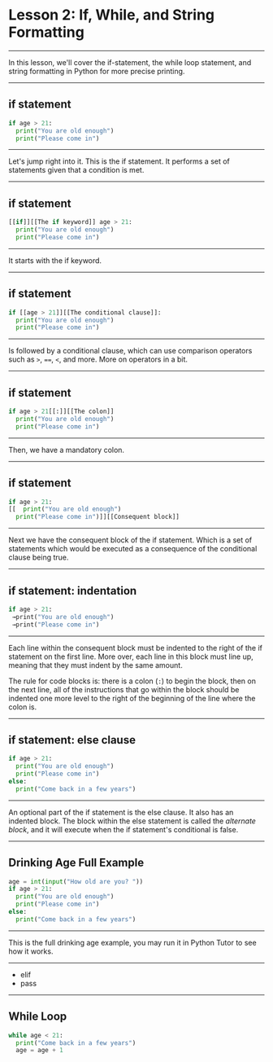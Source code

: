 # Lesson 2: If, While, and String Formatting
---
In this lesson, we'll cover the if-statement, the while loop statement,
and string formatting in Python for more precise printing.
***************************************************
## if statement

```python
if age > 21:
  print("You are old enough")
  print("Please come in")
```

---
Let's jump right into it. This is the if statement. It performs a set
of statements given that a condition is met.
***************************************************
## if statement

```python
[[if]][[The if keyword]] age > 21:
  print("You are old enough")
  print("Please come in")
```

---
It starts with the if keyword.
***************************************************
## if statement

```python
if [[age > 21]][[The conditional clause]]:
  print("You are old enough")
  print("Please come in")
```

---
Is followed by a conditional clause, which can use comparison operators such as
`>`, `==`, `<`, and more. More on operators in a bit.
***************************************************
## if statement

```python
if age > 21[[:]][[The colon]]
  print("You are old enough")
  print("Please come in")
```

---
Then, we have a mandatory colon.
***************************************************
## if statement

```python
if age > 21:
[[  print("You are old enough")
  print("Please come in")]][[Consequent block]]
```

---
Next we have the consequent block of the if statement. Which is a set of
statements which would be executed as a consequence of the conditional clause
being true.
***************************************************
## if statement: indentation

```python
if age > 21:
 →print("You are old enough")
 →print("Please come in")
```

---
Each line within the consequent block must be indented to the right of the
if statement on the first line. More over, each line in this block must
line up, meaning that they must indent by the same amount.

The rule for code blocks is: there is a colon (`:`) to begin the block, then
on the next line, all of the instructions that go within the block should
be indented one more level to the right of the beginning of the line where
the colon is.
***************************************************
## if statement: else clause

```python
if age > 21:
  print("You are old enough")
  print("Please come in")
else:
  print("Come back in a few years")
```

---
An optional part of the if statement is the else clause.
It also has an indented block. The block within the else
statement is called the *alternate block*, and it will
execute when the if statement's conditional is false.
***************************************************
## Drinking Age Full Example

```python
age = int(input("How old are you? "))
if age > 21:
  print("You are old enough")
  print("Please come in")
else:
  print("Come back in a few years")
```

---
This is the full drinking age example, you may run it in Python Tutor
to see how it works.
***************************************************
* elif
* pass
***************************************************
## While Loop

```python
while age < 21:
  print("Come back in a few years")
  age = age + 1
```

